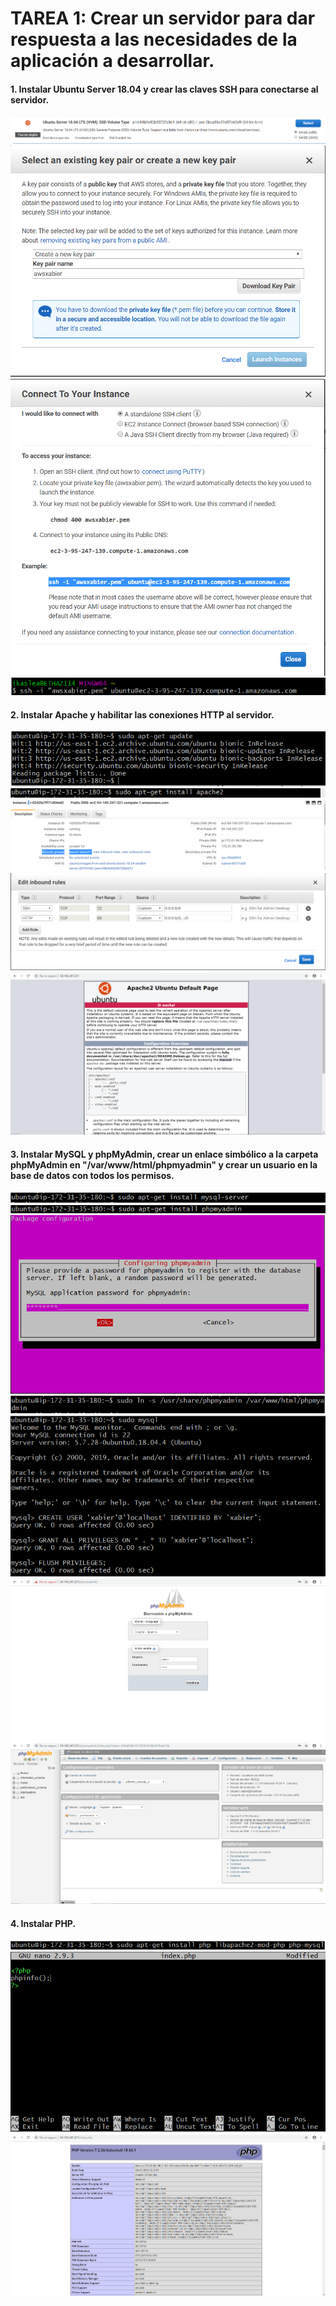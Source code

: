 # TAREA 1: Crear un servidor para dar respuesta a las necesidades de la aplicación a desarrollar.

#### 1. Instalar Ubuntu Server 18.04 y crear las claves SSH para conectarse al servidor.

![](images/1.PNG)
![](images/2.PNG)
![](images/3.PNG)
![](images/4.PNG)

#### 2. Instalar Apache y habilitar las conexiones HTTP al servidor.

![](images/5.PNG)
![](images/6.PNG)
![](images/7.PNG)
![](images/8.PNG)
![](images/9.PNG)

#### 3. Instalar MySQL y phpMyAdmin, crear un enlace simbólico a la carpeta phpMyAdmin en "/var/www/html/phpmyadmin" y crear un usuario en la base de datos con todos los permisos.

![](images/10.PNG)
![](images/11.PNG)
![](images/12.PNG)
![](images/13.PNG)
![](images/14.PNG)
![](images/15.PNG)
![](images/16.PNG)

#### 4. Instalar PHP.

![](images/17.PNG)
![](images/18.PNG)
![](images/19.PNG)
